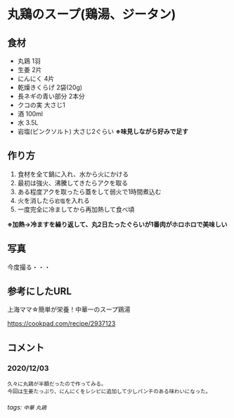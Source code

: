 # 丸鶏のスープ(鶏湯、ジータン)

## 食材

* 丸鶏 1羽
* 生姜 2片
* にんにく 4片
* 乾燥きくらげ 2袋(20g)
* 長ネギの青い部分 2本分
* クコの実 大さじ1
* 酒 100ml
* 水 3.5L
* 岩塩(ピンクソルト) 大さじ2ぐらい **※味見しながら好みで足す**

## 作り方

1. 食材を全て鍋に入れ、水から火にかける
2. 最初は強火、沸騰してきたらアクを取る
3. ある程度アクを取ったら蓋をして弱火で1時間煮込む
4. 火を消したら`岩塩`を入れる
5. 一度完全に冷ましてから再加熱して食べ頃

**※加熱→冷ますを繰り返して、丸2日たったぐらいが1番肉がホロホロで美味しい**

## 写真

今度撮る・・・
<!--あれば-->

## 参考にしたURL

上海ママ☆簡単が栄養！中華一のスープ鶏湯

<https://cookpad.com/recipe/2937123>

## コメント

### 2020/12/03

```
久々に丸鶏が半額だったので作ってみる。
今回は生姜たっぷり、にんにくをレシピに追加して少しパンチのある味わいになった。
```

###### tags: `中華` `丸鶏`

